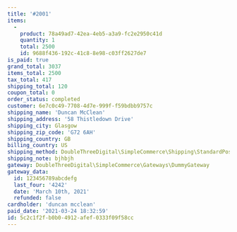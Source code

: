 ```yaml
---
title: '#2001'
items:
  -
    product: 78a49ad7-42ea-4eb5-a3a9-fc2e2950c41d
    quantity: 1
    total: 2500
    id: 9688f436-192c-41c8-8e98-c03ff2627de7
is_paid: true
grand_total: 3037
items_total: 2500
tax_total: 417
shipping_total: 120
coupon_total: 0
order_status: completed
customer: 6e7c0c49-7708-4d7e-999f-f59bdbb9757c
shipping_name: 'Duncan McClean'
shipping_address: '58 Thistledown Drive'
shipping_city: Glasgow
shipping_zip_code: 'G72 6AH'
shipping_country: GB
billing_country: US
shipping_method: DoubleThreeDigital\SimpleCommerce\Shipping\StandardPost
shipping_note: bjhbjh
gateway: DoubleThreeDigital\SimpleCommerce\Gateways\DummyGateway
gateway_data:
  id: 123456789abcdefg
  last_four: '4242'
  date: 'March 10th, 2021'
  refunded: false
cardholder: 'duncan mcclean'
paid_date: '2021-03-24 18:32:59'
id: 5c2c1f2f-b0b0-4912-afef-0333f09f58cc
---
```


